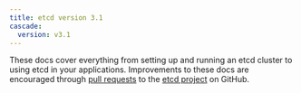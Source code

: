 ```yaml
---
title: etcd version 3.1
cascade:
  version: v3.1
---
```


These docs cover everything from setting up and running an etcd cluster to using etcd in your applications. Improvements to these docs are encouraged through [pull requests](https://help.github.com/en/articles/about-pull-requests) to the [etcd project](https://github.com/etcd-io/etcd) on GitHub.
